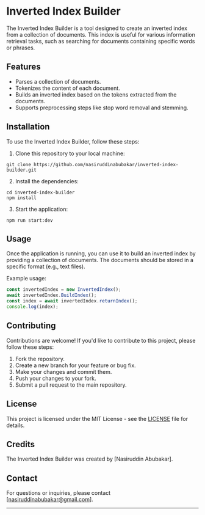 
# Inverted Index Builder

The Inverted Index Builder is a tool designed to create an inverted index from a collection of documents. This index is useful for various information retrieval tasks, such as searching for documents containing specific words or phrases.

## Features

- Parses a collection of documents.
- Tokenizes the content of each document.
- Builds an inverted index based on the tokens extracted from the documents.
- Supports preprocessing steps like stop word removal and stemming.

## Installation

To use the Inverted Index Builder, follow these steps:

1. Clone this repository to your local machine:

```
git clone https://github.com/nasiruddinabubakar/inverted-index-builder.git
```

2. Install the dependencies:

```
cd inverted-index-builder
npm install
```

3. Start the application:

```
npm run start:dev
```

## Usage

Once the application is running, you can use it to build an inverted index by providing a collection of documents. The documents should be stored in a specific format (e.g., text files).

Example usage:

```javascript
const invertedIndex = new InvertedIndex();
await invertedIndex.BuildIndex();
const index = await invertedIndex.returnIndex();
console.log(index);
```

## Contributing

Contributions are welcome! If you'd like to contribute to this project, please follow these steps:

1. Fork the repository.
2. Create a new branch for your feature or bug fix.
3. Make your changes and commit them.
4. Push your changes to your fork.
5. Submit a pull request to the main repository.

## License

This project is licensed under the MIT License - see the [LICENSE](LICENSE) file for details.

## Credits

The Inverted Index Builder was created by [Nasiruddin Abubakar].

## Contact

For questions or inquiries, please contact [nasiruddinabubakar@gmail.com].

---
